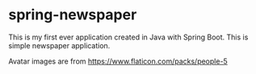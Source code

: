 # spring-newspaper

This is my first ever application created in Java with Spring Boot. This is simple newspaper application.

Avatar images are from https://www.flaticon.com/packs/people-5
